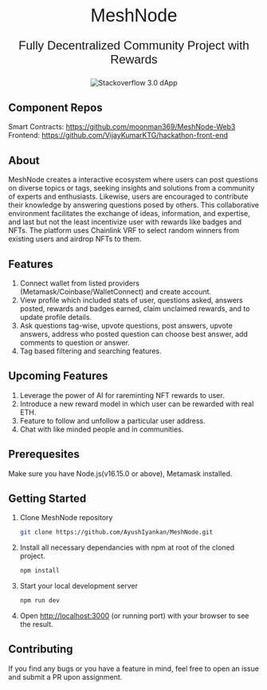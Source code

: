 <h1 align="center" style="font-size: 36px; font-weight: 500; font-family: DM Sans, sans-serif;">MeshNode</h1>
<p align="center" style="font-size: 24px; font-weight: 500; font-family: DM Sans, sans-serif;">Fully Decentralized Community Project with Rewards</p>

<p align="center">
  <img src="https://github.com/VijayKumarKTG/hackathon-front-end/assets/75990868/2cfcde1f-c187-4650-9164-14f5432d646c" alt="Stackoverflow 3.0 dApp">
</p>

## Component Repos
Smart Contracts: https://github.com/moonman369/MeshNode-Web3 <br />
Frontend: https://github.com/VijayKumarKTG/hackathon-front-end

## About
 MeshNode creates a interactive ecosystem where users can post questions on diverse topics or tags, seeking insights and solutions from a community of experts and enthusiasts. Likewise, users are encouraged to contribute their knowledge by answering questions posed by others. This collaborative environment facilitates the exchange of ideas, information, and expertise, and last but not the least incentivize user with rewards like badges and NFTs.
The platform uses Chainlink VRF to select random winners from existing users and airdrop NFTs to them.

## Features
1. Connect wallet from listed providers (Metamask/Coinbase/WalletConnect) and create account.
2. View profile which included stats of user, questions asked, answers posted, rewards and badges earned, claim unclaimed rewards, and to update profile details.
3. Ask questions tag-wise, upvote questions, post answers, upvote answers, address who posted question can choose best answer, add comments
   to question or answer.
4. Tag based filtering and searching features.

## Upcoming Features
1. Leverage the power of AI for rareminting NFT rewards to user.
2. Introduce a new reward model in which user can be rewarded with real ETH.
3. Feature to follow and unfollow a particular user address.
4. Chat with like minded people and in communities.

## Prerequesites
 Make sure you have Node.js(v16.15.0 or above), Metamask installed.

## Getting Started
1. Clone MeshNode repository 
   
   ```bash
   git clone https://github.com/AyushIyankan/MeshNode.git
   ```
2. Install all necessary dependancies with npm at root of the cloned project.

   ```bash
   npm install
   ```
3. Start your local development server
   ```bash
   npm run dev
   ```
4. Open [http://localhost:3000](http://localhost:3000) (or running port) with your browser to see the result.

## Contributing
 If you find any bugs or you have a feature in mind, feel free to open an issue and submit a PR upon assignment.
